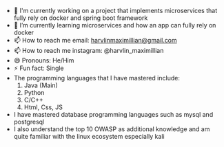 - 🔭 I'm currently working on a project that implements microservices that fully rely on docker and spring boot framework
- 🌱 I’m currently learning microservices and how an app can fully rely on docker
- 📫 How to reach me email: harvlinmaximillian@gmail.com
- 📫 How to reach me instagram: @harvlin_maximillian
- 😄 Pronouns: He/Him
- ⚡ Fun fact: Single
- The programming languages ​​that I have mastered include:
    1. Java (Main)
    2. Python
    3. C/C++
    4. Html, Css, JS
- I have mastered database programming languages ​​such as mysql and postgresql
- I also understand the top 10 OWASP as additional knowledge and am quite familiar with the linux ecosystem especially kali
